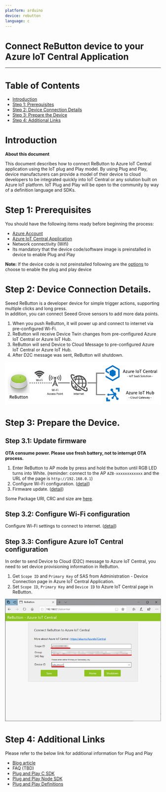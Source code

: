 ```yaml
---
platform: arduino
device: rebutton
language: c
---
```


Connect ReButton device to your Azure IoT Central Application
===

---
# Table of Contents

-   [Introduction](#Introduction)
-   [Step 1: Prerequisites](#Prerequisites)
-   [Step 2: Device Connection Details](#Deviceconnectiondetails)
-   [Step 3: Prepare the Device](#Preparethedevice)
-   [Step 4: Additional Links](#AdditionalLinks)

<a name="Introduction"></a>
# Introduction 

**About this document**

This document describes how to connect ReButton to Azure IoT Central application using the IoT plug and Play model. By using Plug and Play, device manufacturers can provide a model of their device to cloud developers to be integrated quickly into IoT Central or any solution built on Azure IoT platform. IoT Plug and Play will be open to the community by way of a definition language and SDKs.

<a name="Prerequisites"></a>
# Step 1: Prerequisites

You should have the following items ready before beginning the process: 

-   [Azure Account](https://portal.azure.com)
-   [Azure IoT Central Application](https://docs.microsoft.com/en-us/azure/iot-central/overview-iot-central)
-   Network connectivity (Wifi)
-   Its mandatory that the device code/software image is preinstalled in device to enable Plug and Play

**Note:** If the device code is not preinstalled following are the [options](#preparethedevice) to choose to enable the plug and play device

<a name="Deviceconnectiondetails"></a>
# Step 2: Device Connection Details.

Seeed ReButton is a developer device for simple trigger actions, supporting multiple clicks and long press.  
In addition, you can connect Seeed Grove sensors to add more data points.

1.  When you push ReButton, it will power up and connect to internet via pre-configured Wi-Fi.
2.  ReButton will receive Device Twin changes from pre-configured Azure IoT Central or Azure IoT Hub.
3.  ReButton will send Device to Cloud Message to pre-configured Azure IoT Central or Azure IoT Hub.
4.  After D2C message was sent, ReButton will shutdown.

 ![3](./media/rebutton/3.png)

<a name="Preparethedevice"></a>
# Step 3: Prepare the Device.

## Step 3.1: Update firmware

**OTA consume power. Please use fresh battery, not to interrupt OTA process.**

1.  Enter ReButton to AP mode by press and hold the button until RGB LED turns into White. 
   (reminder: connect to the AP `AZB-xxxxxxxxxxxx` and the URL of the page is `http://192.168.0.1`)
2.  Configure Wi-Fi configuration. ([detail](https://github.com/SeeedJP/ReButton#2-wi-fi-configuration))
3.  Firmware update. ([detail](https://github.com/SeeedJP/ReButton/blob/master/OTA.md#step-3-ota-process))

Some Package URI, CRC and size are [here](https://github.com/SeeedJP/ReButton/blob/master/firmware/readme.md).

## Step 3.2: Configure Wi-Fi configuration

Configure Wi-Fi settings to connect to internet. ([detail](https://github.com/SeeedJP/ReButton/blob/master/README.md#2-wi-fi-configuration))

## Step 3.3: Configure Azure IoT Central configuration

In order to send Device to Cloud (D2C) message to Azure IoT Central, you need to set device provisioning information in ReButton.

1.  Get `Scope ID` and `Primary Key` of SAS from Administration - Device Connection page in Azure IoT Central Application.
2.  Set `Scope ID`, `Primary Key` and `Device ID` to Azure IoT Central page in ReButton.  

 ![18](./media/rebutton/18.png)

<a name="AdditionalLinks"></a>
# Step 4: Additional Links

Please refer to the below link for additional information for Plug and Play 

- [Blog article](https://azure.microsoft.com/en-us/blog/iot-plug-and-play-is-now-available-in-preview/)
- FAQ (TBD) 
- [Plug and Play C SDK](https://github.com/Azure/azure-iot-sdk-c/tree/public-preview) 
- [Plug and Play Node SDK](https://github.com/Azure/azure-iot-sdk-node/tree/digitaltwins-preview)
- [Plug and Play Definitions](https://github.com/Azure/IoTPlugandPlay)
